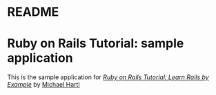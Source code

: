 # README

# Ruby on Rails Tutorial: sample application
This is the sample application for
[*Ruby on Rails Tutorial: Learn Rails by Example*](http://railstutorial.org/)
by [Michael Hartl](http://michaelhartl.com/)
